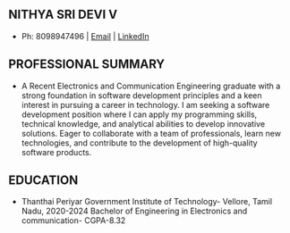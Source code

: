 ##                                                     NITHYA SRI DEVI V  
* Ph: 8098947496 |  [Email](nithyasridevi26@gmail.com) |  [LinkedIn](https://www.linkedin.com/in/nithya-sri-devi-v-607494205/)  
## PROFESSIONAL SUMMARY  
* A Recent Electronics and Communication Engineering graduate with a strong foundation in
 software development principles and a keen interest in pursuing a career in technology. I am seeking a
 software development position where I can apply my programming skills, technical knowledge, and
 analytical abilities to develop innovative solutions. Eager to collaborate with a team of professionals,
 learn new technologies, and contribute to the development of high-quality software products.
##  EDUCATION
*  Thanthai Periyar Government Institute of Technology- Vellore, Tamil Nadu, 2020-2024
    Bachelor of Engineering in Electronics and communication- CGPA-8.32
  
  




